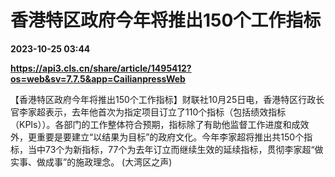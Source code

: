# 香港特区政府今年将推出150个工作指标

**2023-10-25 03:44**

**https://api3.cls.cn/share/article/1495412?os=web&sv=7.7.5&app=CailianpressWeb**

【香港特区政府今年将推出150个工作指标】财联社10月25日电，香港特区行政长官李家超表示，去年他首次为指定项目订立了110个指标（包括绩效指标（KPIs））。各部门的工作整体符合预期，指标除了有助他监督工作进度和成效外，更重要是要建立“以结果为目标”的政府文化。今年李家超将推出共150个指标，当中73个为新指标，77个为去年订立而继续生效的延续指标，贯彻李家超“做实事、做成事”的施政理念。 (大湾区之声)